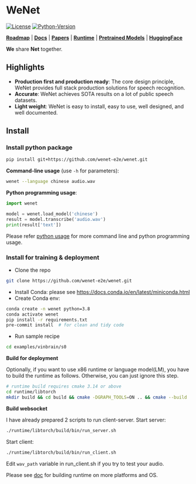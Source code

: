 # WeNet

[![License](https://img.shields.io/badge/License-Apache%202.0-brightgreen.svg)](https://opensource.org/licenses/Apache-2.0)
[![Python-Version](https://img.shields.io/badge/Python-3.7%7C3.8-brightgreen)](https://github.com/wenet-e2e/wenet)

[**Roadmap**](https://github.com/wenet-e2e/wenet/issues/1683)
| [**Docs**](https://wenet-e2e.github.io/wenet)
| [**Papers**](https://wenet-e2e.github.io/wenet/papers.html)
| [**Runtime**](https://github.com/wenet-e2e/wenet/tree/main/runtime)
| [**Pretrained Models**](docs/pretrained_models.md)
| [**HuggingFace**](https://huggingface.co/spaces/wenet/wenet_demo)

**We** share **Net** together.

## Highlights

* **Production first and production ready**: The core design principle, WeNet provides full stack production solutions for speech recognition.
* **Accurate**: WeNet achieves SOTA results on a lot of public speech datasets.
* **Light weight**: WeNet is easy to install, easy to use, well designed, and well documented.


## Install

### Install python package

``` sh
pip install git+https://github.com/wenet-e2e/wenet.git
```

**Command-line usage** (use `-h` for parameters):

``` sh
wenet --language chinese audio.wav
```

**Python programming usage**:

``` python
import wenet

model = wenet.load_model('chinese')
result = model.transcribe('audio.wav')
print(result['text'])
```

Please refer [python usage](docs/python_package.md) for more command line and python programming usage.

### Install for training & deployment

- Clone the repo
``` sh
git clone https://github.com/wenet-e2e/wenet.git
```

- Install Conda: please see https://docs.conda.io/en/latest/miniconda.html
- Create Conda env:

``` sh
conda create -n wenet python=3.8
conda activate wenet
pip install -r requirements.txt
pre-commit install  # for clean and tidy code
```
- Run sample recipe
``` sh
cd examples/vinbrain/s0
```
**Build for deployment**

Optionally, if you want to use x86 runtime or language model(LM),
you have to build the runtime as follows. Otherwise, you can just ignore this step.

``` sh
# runtime build requires cmake 3.14 or above
cd runtime/libtorch
mkdir build && cd build && cmake -DGRAPH_TOOLS=ON .. && cmake --build .
```
**Build websocket**

I have already prepared 2 scripts to run client-server.
Start server:
``` sh
./runtime/libtorch/build/bin/run_server.sh
```
Start client:
``` sh
./runtime/libtorch/build/bin/run_client.sh
```
Edit ```wav_path``` variable in run_client.sh if you try to test your audio.

Please see [doc](https://github.com/wenet-e2e/wenet/tree/main/runtime) for building
runtime on more platforms and OS.
